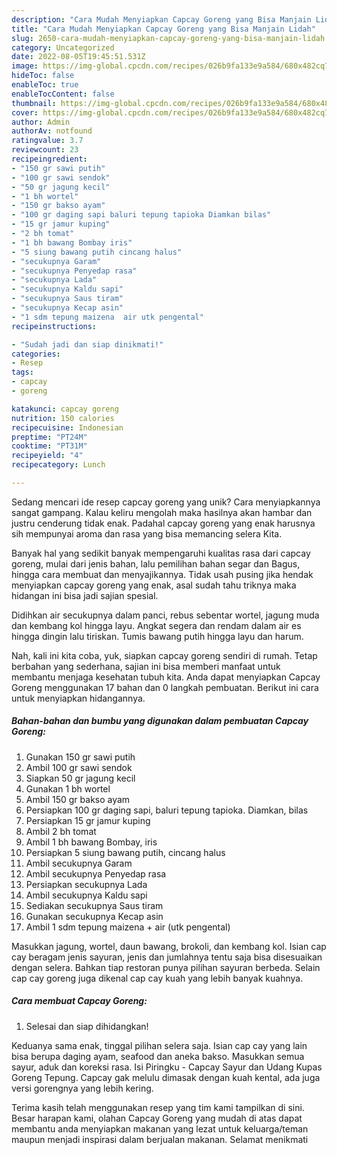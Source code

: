 ```yaml
---
description: "Cara Mudah Menyiapkan Capcay Goreng yang Bisa Manjain Lidah"
title: "Cara Mudah Menyiapkan Capcay Goreng yang Bisa Manjain Lidah"
slug: 2650-cara-mudah-menyiapkan-capcay-goreng-yang-bisa-manjain-lidah
category: Uncategorized
date: 2022-08-05T19:45:51.531Z
image: https://img-global.cpcdn.com/recipes/026b9fa133e9a584/680x482cq70/capcay-goreng-foto-resep-utama.jpg
hideToc: false
enableToc: true
enableTocContent: false
thumbnail: https://img-global.cpcdn.com/recipes/026b9fa133e9a584/680x482cq70/capcay-goreng-foto-resep-utama.jpg
cover: https://img-global.cpcdn.com/recipes/026b9fa133e9a584/680x482cq70/capcay-goreng-foto-resep-utama.jpg
author: Admin
authorAv: notfound
ratingvalue: 3.7
reviewcount: 23
recipeingredient:
- "150 gr sawi putih"
- "100 gr sawi sendok"
- "50 gr jagung kecil"
- "1 bh wortel"
- "150 gr bakso ayam"
- "100 gr daging sapi baluri tepung tapioka Diamkan bilas"
- "15 gr jamur kuping"
- "2 bh tomat"
- "1 bh bawang Bombay iris"
- "5 siung bawang putih cincang halus"
- "secukupnya Garam"
- "secukupnya Penyedap rasa"
- "secukupnya Lada"
- "secukupnya Kaldu sapi"
- "secukupnya Saus tiram"
- "secukupnya Kecap asin"
- "1 sdm tepung maizena  air utk pengental"
recipeinstructions:

- "Sudah jadi dan siap dinikmati!"
categories:
- Resep
tags:
- capcay
- goreng

katakunci: capcay goreng 
nutrition: 150 calories
recipecuisine: Indonesian
preptime: "PT24M"
cooktime: "PT31M"
recipeyield: "4"
recipecategory: Lunch

---
```





Sedang mencari ide resep capcay goreng yang unik? Cara menyiapkannya sangat gampang. Kalau keliru mengolah maka hasilnya akan hambar dan justru cenderung tidak enak. Padahal capcay goreng yang enak harusnya sih mempunyai aroma dan rasa yang bisa memancing selera Kita.





Banyak hal yang sedikit banyak mempengaruhi kualitas rasa dari capcay goreng, mulai dari jenis bahan, lalu pemilihan bahan segar dan Bagus, hingga cara membuat dan menyajikannya. Tidak usah pusing jika hendak menyiapkan capcay goreng yang enak,      asal sudah tahu triknya maka hidangan ini bisa jadi sajian spesial.














Didihkan air secukupnya dalam panci, rebus sebentar wortel, jagung muda dan kembang kol hingga layu. Angkat segera dan rendam dalam air es hingga dingin lalu tiriskan. Tumis bawang putih hingga layu dan harum.






Nah, kali ini kita coba, yuk, siapkan capcay goreng sendiri di rumah. Tetap berbahan yang sederhana, sajian ini bisa memberi manfaat untuk membantu menjaga kesehatan tubuh kita. Anda dapat menyiapkan Capcay Goreng menggunakan 17 bahan dan 0 langkah pembuatan. Berikut ini cara untuk menyiapkan hidangannya.

<!--inarticleads1-->

##### Bahan-bahan dan bumbu yang digunakan dalam pembuatan Capcay Goreng:

1. Gunakan 150 gr sawi putih
1. Ambil 100 gr sawi sendok
1. Siapkan 50 gr jagung kecil
1. Gunakan 1 bh wortel
1. Ambil 150 gr bakso ayam
1. Persiapkan 100 gr daging sapi, baluri tepung tapioka. Diamkan, bilas
1. Persiapkan 15 gr jamur kuping
1. Ambil 2 bh tomat
1. Ambil 1 bh bawang Bombay, iris
1. Persiapkan 5 siung bawang putih, cincang halus
1. Ambil secukupnya Garam
1. Ambil secukupnya Penyedap rasa
1. Persiapkan secukupnya Lada
1. Ambil secukupnya Kaldu sapi
1. Sediakan secukupnya Saus tiram
1. Gunakan secukupnya Kecap asin
1. Ambil 1 sdm tepung maizena + air (utk pengental)


Masukkan jagung, wortel, daun bawang, brokoli, dan kembang kol. Isian cap cay beragam jenis sayuran, jenis dan jumlahnya tentu saja bisa disesuaikan dengan selera. Bahkan tiap restoran punya pilihan sayuran berbeda. Selain cap cay goreng juga dikenal cap cay kuah yang lebih banyak kuahnya. 

<!--inarticleads2-->

##### Cara membuat Capcay Goreng:


1. Selesai dan siap dihidangkan!

Keduanya sama enak, tinggal pilihan selera saja. Isian cap cay yang lain bisa berupa daging ayam, seafood dan aneka bakso. Masukkan semua sayur, aduk dan koreksi rasa. Isi Piringku - Capcay Sayur dan Udang Kupas Goreng Tepung. Capcay gak melulu dimasak dengan kuah kental, ada juga versi gorengnya yang lebih kering. 

Terima kasih telah menggunakan resep yang tim kami tampilkan di sini. Besar harapan kami, olahan Capcay Goreng yang mudah di atas dapat membantu anda menyiapkan makanan yang lezat untuk keluarga/teman maupun menjadi inspirasi dalam berjualan makanan. Selamat menikmati
